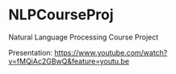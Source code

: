 NLPCourseProj
=============

Natural Language Processing Course Project

Presentation: https://www.youtube.com/watch?v=fMQiAc2GBwQ&feature=youtu.be
